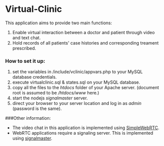 # Virtual-Clinic
This application aims to provide two main functions: 

1. Enable virtual interaction between a doctor and patient through video and text chat.
2. Hold records of all patients' case histories and corresponding treament prescribed.

### How to set it up:
1. set the variables in /include/vclinic/appvars.php to your MySQL database credentials.
2. execute virtualclinic.sql & states.sql on your MySQL database.
3. copy all the files to the *htdocs* folder of your Apache server. (document root is assumed to be */htdocs/www* here.)
4. start the nodejs *signalmaster* server.
5. direct your browser to your server location and log in as *admin* (password is the same).

###Other information:
* The video chat in this application is implemented using [SimpleWebRTC](https://github.com/henrikjoreteg/SimpleWebRTC).
* WebRTC applications require a signaling server. This is implemented using [signalmaster](https://github.com/andyet/signalmaster).
